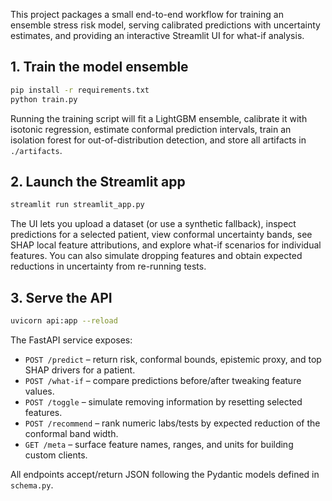 This project packages a small end-to-end workflow for training an
ensemble stress risk model, serving calibrated predictions with
uncertainty estimates, and providing an interactive Streamlit UI for
what-if analysis.

## 1. Train the model ensemble

```bash
pip install -r requirements.txt
python train.py
```

Running the training script will fit a LightGBM ensemble, calibrate it
with isotonic regression, estimate conformal prediction intervals,
train an isolation forest for out-of-distribution detection, and store
all artifacts in `./artifacts`.

## 2. Launch the Streamlit app

```bash
streamlit run streamlit_app.py
```

The UI lets you upload a dataset (or use a synthetic fallback), inspect
predictions for a selected patient, view conformal uncertainty bands,
see SHAP local feature attributions, and explore what-if scenarios for
individual features. You can also simulate dropping features and obtain
expected reductions in uncertainty from re-running tests.

## 3. Serve the API

```bash
uvicorn api:app --reload
```

The FastAPI service exposes:

- `POST /predict` – return risk, conformal bounds, epistemic proxy, and
  top SHAP drivers for a patient.
- `POST /what-if` – compare predictions before/after tweaking feature
  values.
- `POST /toggle` – simulate removing information by resetting selected
  features.
- `POST /recommend` – rank numeric labs/tests by expected reduction of
  the conformal band width.
- `GET /meta` – surface feature names, ranges, and units for building
  custom clients.

All endpoints accept/return JSON following the Pydantic models defined
in `schema.py`.